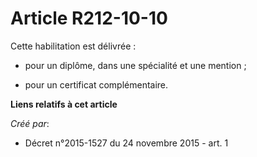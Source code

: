 # Article R212-10-10

Cette habilitation est délivrée : 

- pour un diplôme, dans une spécialité et une mention ; 

- pour un certificat complémentaire.

**Liens relatifs à cet article**

_Créé par_:

  - Décret n°2015-1527 du 24 novembre 2015 - art. 1
